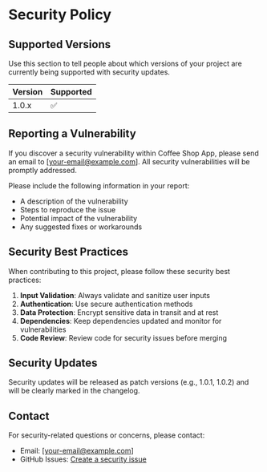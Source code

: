 # Security Policy

## Supported Versions

Use this section to tell people about which versions of your project are currently being supported with security updates.

| Version | Supported          |
| ------- | ------------------ |
| 1.0.x   | :white_check_mark: |

## Reporting a Vulnerability

If you discover a security vulnerability within Coffee Shop App, please send an email to [your-email@example.com]. All security vulnerabilities will be promptly addressed.

Please include the following information in your report:

- A description of the vulnerability
- Steps to reproduce the issue
- Potential impact of the vulnerability
- Any suggested fixes or workarounds

## Security Best Practices

When contributing to this project, please follow these security best practices:

1. **Input Validation**: Always validate and sanitize user inputs
2. **Authentication**: Use secure authentication methods
3. **Data Protection**: Encrypt sensitive data in transit and at rest
4. **Dependencies**: Keep dependencies updated and monitor for vulnerabilities
5. **Code Review**: Review code for security issues before merging

## Security Updates

Security updates will be released as patch versions (e.g., 1.0.1, 1.0.2) and will be clearly marked in the changelog.

## Contact

For security-related questions or concerns, please contact:
- Email: [your-email@example.com]
- GitHub Issues: [Create a security issue](https://github.com/yourusername/coffee_shop_app/issues/new) 